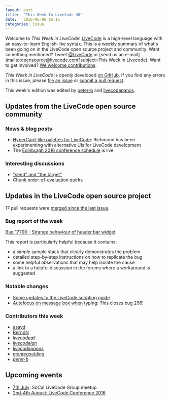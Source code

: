 ```yaml
---
layout: post
title:  "This Week In LiveCode 36"
date:   2016-06-06 16:15
categories: issue
---
```


Welcome to *This Week in LiveCode*!  [LiveCode](https://livecode.com/) is a
high-level language with an easy-to-learn English-like syntax.  This is a
weekly summary of what's been going on in the LiveCode open source project and
community.  Want something mentioned?  Tweet
[@LiveCode](https://twitter.com/LiveCode) or
[send us an e-mail](mailto:opensource@livecode.com?subject=This Week in Livecode).
Want to get involved?
[We welcome contributions](https://github.com/livecode/livecode).

*This Week in LiveCode* is openly developed
[on GitHub](https://github.com/livecode/this-week-in-livecode).
If you find any errors in this issue, please
[file an issue](https://github.com/livecode/this-week-in-livecode/issues) or
[submit a pull request](https://github.com/livecode/this-week-in-livecode/pulls).

This week's edition was edited by [peter-b](https://github.com/peter-b) and [livecodepanos](https://github.com/livecodepanos).

## Updates from the LiveCode open source community

### News & blog posts

- [HyperCard-like palettes for LiveCode](http://forums.livecode.com/viewtopic.php?f=25&t=27328#p143091): Richmond has been experimenting with alternative UIs for LiveCode development
- The [Edinburgh 2016 conference schedule](https://livecode.com/edinburgh-2016/schedule/) is live

### Interesting discussions

- ["send" and "the target"](http://forums.livecode.com/viewtopic.php?f=104&t=27443)
- [Chunk order-of-evaluation quirks](http://thread.gmane.org/gmane.comp.ide.revolution.user/227089)

## Updates in the LiveCode open source project

17 pull requests were [merged since the last issue](https://github.com/search?l=&o=asc&s=created&type=Issues&utf8=%E2%9C%93&q=org%3Alivecode+is%3Apublic+is%3Apr+is%3Amerged+merged%3A2016-05-31..2016-06-05).

### Bug report of the week

[Bug 17790 - Strange behaviour of header bar
widget](http://quality.livecode.com/show_bug.cgi?id=17790)

This report is particularly helpful because it contains:

- a *simple* sample stack that clearly demonstrates the problem
- detailed step-by-step instructions on how to replicate the bug
- some helpful observations that may help isolate the cause
- a link to a helpful discussion in the forums where a workaround is suggested

### Notable changes

- [Some updates to the LiveCode scripting guide](https://github.com/livecode/livecode-ide/pull/1211)
- [Autofocus on message box when typing](https://github.com/livecode/livecode-ide/pull/1189): This closes bug 296!

### Contributors this week

- [asayd](https://github.com/asayd)
- [BerndN](https://github.com/BerndN)
- *[livecodeali](https://github.com/livecodeali)*
- *[livecodeian](https://github.com/livecodeian)*
- *[livecodepanos](https://github.com/livecodepanos)*
- *[montegoulding](https://github.com/montegoulding)*
- *[peter-b](https://github.com/peter-b)*

## Upcoming events

* [7th July](http://forums.livecode.com/viewtopic.php?f=50&t=27433): SoCal LiveCode Group meetup
* [2nd-4th August: LiveCode Conference 2016](https://livecode.com/edinburgh-2016/)

